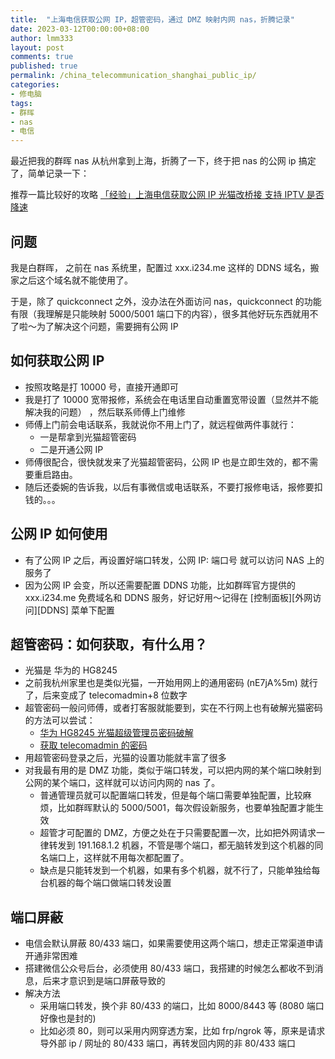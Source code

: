 ```yaml
---
title:  "上海电信获取公网 IP，超管密码，通过 DMZ 映射内网 nas，折腾记录"
date: 2023-03-12T00:00:00+08:00
author: lmm333
layout: post
comments: true
published: true
permalink: /china_telecommunication_shanghai_public_ip/
categories:
- 修电脑
tags:
- 群晖
- nas
- 电信
---
```


最近把我的群晖 nas 从杭州拿到上海，折腾了一下，终于把 nas 的公网 ip 搞定了，简单记录一下：

推荐一篇比较好的攻略 [「经验」上海电信获取公网 IP 光猫改桥接 支持 IPTV 是否降速](https://aray.cn/archives/14135)

## 问题
我是白群晖， 之前在 nas 系统里，配置过 xxx.i234.me 这样的 DDNS 域名，搬家之后这个域名就不能使用了。

于是，除了 quickconnect 之外，没办法在外面访问 nas，quickconnect 的功能有限（我理解是只能映射 5000/5001 端口下的内容），很多其他好玩东西就用不了啦～为了解决这个问题，需要拥有公网 IP

## 如何获取公网 IP
- 按照攻略是打 10000 号，直接开通即可
- 我是打了 10000 宽带报修，系统会在电话里自动重置宽带设置（显然并不能解决我的问题） ，然后联系师傅上门维修
- 师傅上门前会电话联系，我就说你不用上门了，就远程做两件事就行：
  - 一是帮拿到光猫超管密码
  - 二是开通公网 IP
- 师傅很配合，很快就发来了光猫超管密码，公网 IP 也是立即生效的，都不需要重启路由。 
- 随后还委婉的告诉我，以后有事微信或电话联系，不要打报修电话，报修要扣钱的。。。

## 公网 IP 如何使用
- 有了公网 IP 之后，再设置好端口转发，公网 IP: 端口号 就可以访问 NAS 上的服务了
- 因为公网 IP 会变，所以还需要配置 DDNS 功能，比如群晖官方提供的 xxx.i234.me 免费域名和 DDNS 服务，好记好用～记得在 [控制面板][外网访问][DDNS] 菜单下配置

## 超管密码：如何获取，有什么用？
- 光猫是 华为的 HG8245
- 之前我杭州家里也是类似光猫，一开始用网上的通用密码 (nE7jA%5m) 就行了，后来变成了 telecomadmin+8 位数字
- 超管密码一般问师傅，或者打客服就能要到，实在不行网上也有破解光猫密码的方法可以尝试：
  - [华为 HG8245 光猫超级管理员密码破解](https://www.cnblogs.com/bqh10086/p/4370206.html)
  - [获取 telecomadmin 的密码](https://cloud.tencent.com/developer/article/2006614)
- 用超管密码登录之后，光猫的设置功能就丰富了很多
- 对我最有用的是 DMZ 功能，类似于端口转发，可以把内网的某个端口映射到公网的某个端口，这样就可以访问内网的 nas 了。
  - 普通管理员就可以配置端口转发，但是每个端口需要单独配置，比较麻烦，比如群晖默认的 5000/5001，每次假设新服务，也要单独配置才能生效
  - 超管才可配置的 DMZ，方便之处在于只需要配置一次，比如把外网请求一律转发到 191.168.1.2 机器，不管是哪个端口，都无脑转发到这个机器的同名端口上，这样就不用每次都配置了。
  - 缺点是只能转发到一个机器，如果有多个机器，就不行了，只能单独给每台机器的每个端口做端口转发设置

## 端口屏蔽
- 电信会默认屏蔽 80/433 端口，如果需要使用这两个端口，想走正常渠道申请开通非常困难
- 搭建微信公众号后台，必须使用 80/433 端口，我搭建的时候怎么都收不到消息，后来才意识到是端口屏蔽导致的
- 解决方法
  - 采用端口转发，换个非 80/433 的端口，比如 8000/8443 等 (8080 端口好像也是封的)
  - 比如必须 80，则可以采用内网穿透方案，比如 frp/ngrok 等，原来是请求导外部 ip / 网址的 80/433 端口，再转发回内网的非 80/433 端口